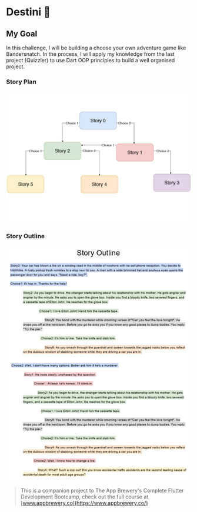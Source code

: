 # Destini 🤔

## My Goal

In this challenge, I will be building a choose your own adventure game like Bandersnatch. In the process, I will apply my knowledge from the last project (Quizzler) to use Dart OOP principles to build a well organised project.

### Story Plan

![Story Plan](https://github.com/gokmentas/images/blob/main/story_plan.png)

### Story Outline

![Story Outline](https://github.com/gokmentas/images/blob/main/story_outline.png)

>This is a companion project to The App Brewery's Complete Flutter Development Bootcamp, check out the full course at [www.appbrewery.co](https://www.appbrewery.co/)